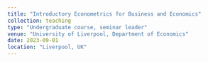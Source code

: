 ```yaml
---
title: "Introductory Econometrics for Business and Economics"
collection: teaching
type: "Undergraduate course, seminar leader"
venue: "University of Liverpool, Department of Economics"
date: 2023-09-01
location: "Liverpool, UK"
---
```


